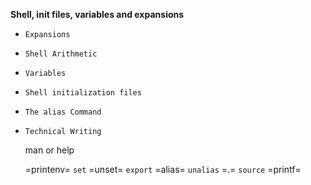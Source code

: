 **Shell, init files, variables and expansions**

-     Expansions
-     Shell Arithmetic
-     Variables
-     Shell initialization files
-     The alias Command
-     Technical Writing

   man or help

   =printenv=
   `set`
   =unset=
   `export`
   =alias=
   `unalias`
   =.=
   `source`
   =printf=


